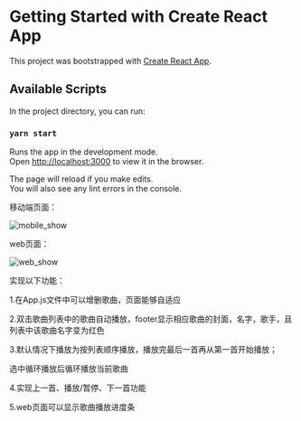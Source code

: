 # Getting Started with Create React App

This project was bootstrapped with [Create React App](https://github.com/facebook/create-react-app).

## Available Scripts

In the project directory, you can run:

### `yarn start`

Runs the app in the development mode.\
Open [http://localhost:3000](http://localhost:3000) to view it in the browser.

The page will reload if you make edits.\
You will also see any lint errors in the console.

移动端页面：

![mobile_show](/mobile_show.png)

web页面：

![web_show](/web_show.png)

实现以下功能：

1.在App.js文件中可以增删歌曲，页面能够自适应

2.双击歌曲列表中的歌曲自动播放，footer显示相应歌曲的封面，名字，歌手，且列表中该歌曲名字变为红色

3.默认情况下播放为按列表顺序播放，播放完最后一首再从第一首开始播放；

  选中循环播放后循环播放当前歌曲

4.实现上一首、播放/暂停、下一首功能

5.web页面可以显示歌曲播放进度条